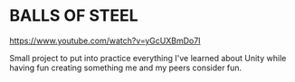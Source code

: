 # BALLS OF STEEL

https://www.youtube.com/watch?v=yGcUXBmDo7I

Small project to put into practice everything I've learned about Unity while having fun creating something me and my peers consider fun. 
 
